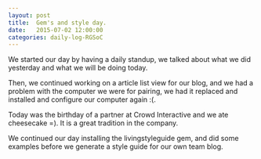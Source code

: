 ```yaml
---
layout: post
title:  Gem's and style day.
date:   2015-07-02 12:00:00
categories: daily-log-RGSoC
---
```


We started our day by having a daily standup, we talked about what we did yesterday and what we will be doing today.

Then, we continued working on a article list view for our blog, and we had a problem with the computer we were for pairing, we had it replaced and installed and configure our computer again :(.

Today was the birthday of a partner at Crowd Interactive and we ate cheesecake =). It is a great tradition in the company.

We continued our day installing the livingstyleguide gem, and did some examples before we generate a style guide for our own team blog.

